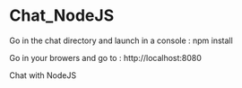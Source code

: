 # Chat_NodeJS

Go in the chat directory and launch in a console :
npm install

Go in your browers and go to :
http://localhost:8080

Chat with NodeJS
